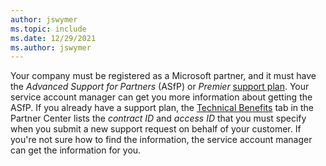 ```yaml
---
author: jswymer
ms.topic: include
ms.date: 12/29/2021
ms.author: jswymer
---
```

Your company must be registered as a Microsoft partner, and it must have the *Advanced Support for Partners* (ASfP) or *Premier* [support plan](https://partner.microsoft.com/support/partnersupport). Your service account manager can get you more information about getting the ASfP. If you already have a support plan, the [Technical Benefits](/partner-center/mpn-benefits-technical-support) tab in the Partner Center lists the *contract ID* and *access ID* that you must specify when you submit a new support request on behalf of your customer. If you're not sure how to find the information, the service account manager can get the information for you.
